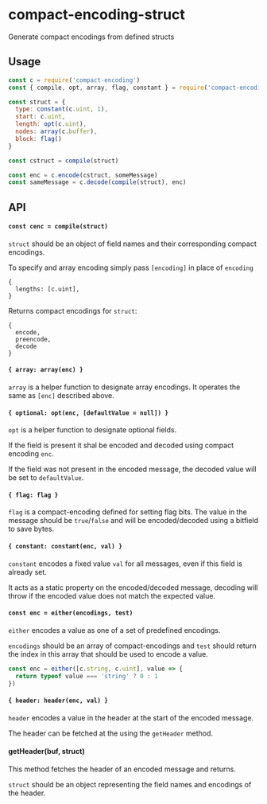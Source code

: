 # compact-encoding-struct

Generate compact encodings from defined structs

## Usage
```js
const c = require('compact-encoding')
const { compile, opt, array, flag, constant } = require('compact-encoding-struct')

const struct = {
  type: constant(c.uint, 1),
  start: c.uint,
  length: opt(c.uint),
  nodes: array(c.buffer),
  block: flag()
}

const cstruct = compile(struct)

const enc = c.encode(cstruct, someMessage)
const sameMessage = c.decode(compile(struct), enc)
```

## API

#### `const cenc = compile(struct)`

`struct` should be an object of field names and their corresponding compact encodings.

To specify and array encoding simply pass `[encoding]` in place of `encoding`
```
{
  lengths: [c.uint],
}
```

Returns compact encodings for `struct`:
```
{
  encode,
  preencode,
  decode
}
```

#### `{ array: array(enc) }`

`array` is a helper function to designate array encodings. It operates the same as `[enc]` described above.

#### `{ optional: opt(enc, [defaultValue = null]) }`

`opt` is a helper function to designate optional fields.

If the field is present it shal be encoded and decoded using compact encoding `enc`.

If the field was not present in the encoded message, the decoded value will be set to `defaultValue`.

#### `{ flag: flag }`

`flag` is a compact-encoding defined for setting flag bits. The value in the message should be `true`/`false` and will be encoded/decoded using a bitfield to save bytes.

#### `{ constant: constant(enc, val) }`

`constant` encodes a fixed value `val` for all messages, even if this field is already set.

It acts as a static property on the encoded/decoded message, decoding will throw if the encoded value does not match the expected value.

#### `const enc = either(encodings, test)`

`either` encodes a value as one of a set of predefined encodings.

`encodings` should be an array of compact-encodings and `test` should return the index in this array that should be used to encode a value.

```js
const enc = either([c.string, c.uint], value => {
  return typeof value === 'string' ? 0 : 1
})
````

#### `{ header: header(enc, val) }`

`header` encodes a value in the header at the start of the encoded message.

The header can be fetched at the using the `getHeader` method.

#### getHeader(buf, struct)

This method fetches the header of an encoded message and returns.

`struct` should be an object representing the field names and encodings of the header.
